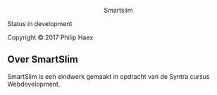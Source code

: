 <p align="center">Smartslim</p>

<p align="center">
<p>Status in development</p>
<p>Copyright © 2017 Philip Haex</p>
</p>

## Over SmartSlim

SmartSlim is een eindwerk gemaakt in opdracht van de Syntra cursus Webdevelopment.